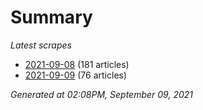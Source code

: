 # Summary
*Latest scrapes*
* [2021-09-08](https://github.com/nuuuwan/news_lk/blob/data/news_lk.2021-09-08.json) (181 articles)
* [2021-09-09](https://github.com/nuuuwan/news_lk/blob/data/news_lk.2021-09-09.json) (76 articles)

*Generated at 02:08PM, September 09, 2021*